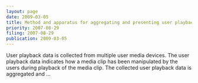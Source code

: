 ```yaml
---
layout: page
date: 2009-03-05
title: Method and apparatus for aggregating and presenting user playback data …
priority: 2007-08-29
filing: 2007-08-29
publication: 2009-03-05
---
```

User playback data is collected from multiple user media devices. The user playback data indicates how a media clip has been manipulated by the users during playback of the media clip. The collected user playback data is aggregated and …